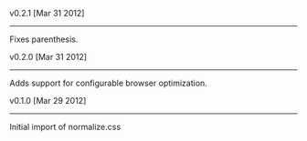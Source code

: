 v0.2.1 [Mar 31 2012]
- - - - - - - - - - -

Fixes parenthesis.


v0.2.0 [Mar 31 2012]
- - - - - - - - - - -

Adds support for configurable browser optimization.

v0.1.0 [Mar 29 2012]
- - - - - - - - - - -

Initial import of normalize.css
